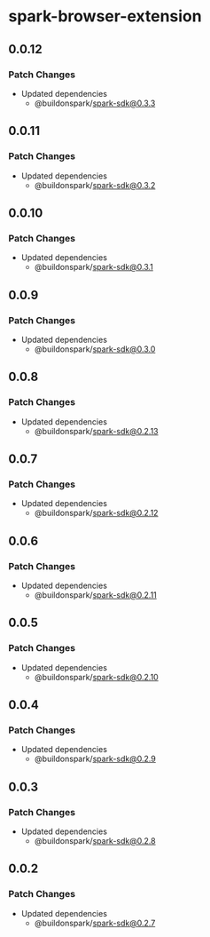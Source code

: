 # spark-browser-extension

## 0.0.12

### Patch Changes

- Updated dependencies
  - @buildonspark/spark-sdk@0.3.3

## 0.0.11

### Patch Changes

- Updated dependencies
  - @buildonspark/spark-sdk@0.3.2

## 0.0.10

### Patch Changes

- Updated dependencies
  - @buildonspark/spark-sdk@0.3.1

## 0.0.9

### Patch Changes

- Updated dependencies
  - @buildonspark/spark-sdk@0.3.0

## 0.0.8

### Patch Changes

- Updated dependencies
  - @buildonspark/spark-sdk@0.2.13

## 0.0.7

### Patch Changes

- Updated dependencies
  - @buildonspark/spark-sdk@0.2.12

## 0.0.6

### Patch Changes

- Updated dependencies
  - @buildonspark/spark-sdk@0.2.11

## 0.0.5

### Patch Changes

- Updated dependencies
  - @buildonspark/spark-sdk@0.2.10

## 0.0.4

### Patch Changes

- Updated dependencies
  - @buildonspark/spark-sdk@0.2.9

## 0.0.3

### Patch Changes

- Updated dependencies
  - @buildonspark/spark-sdk@0.2.8

## 0.0.2

### Patch Changes

- Updated dependencies
  - @buildonspark/spark-sdk@0.2.7
